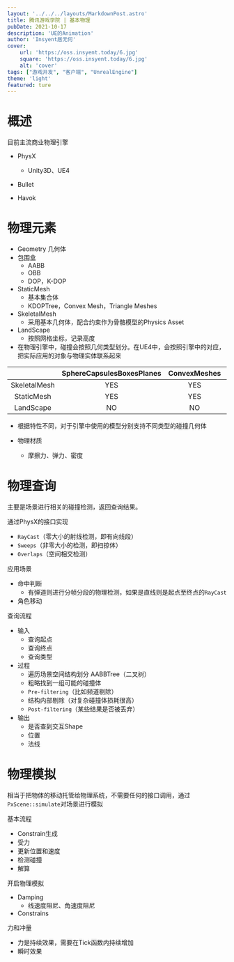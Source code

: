 ```yaml
---
layout: '../../../layouts/MarkdownPost.astro'
title: 腾讯游戏学院 | 基本物理
pubDate: 2021-10-17
description: 'UE的Animation'
author: 'Insyent居无何'
cover:
    url: 'https://oss.insyent.today/6.jpg'
    square: 'https://oss.insyent.today/6.jpg'
    alt: 'cover'
tags: ["游戏开发", "客户端", "UnrealEngine"]
theme: 'light'
featured: ture
---
```


# 概述

目前主流商业物理引擎

- PhysX
  - Unity3D、UE4

- Bullet
- Havok

# 物理元素

- Geometry 几何体
- 包围盒
  - AABB
  - OBB
  - DOP，K-DOP
- StaticMesh
  - 基本集合体
  - KDOPTree，Convex Mesh，Triangle Meshes
- SkeletalMesh
  - 采用基本几何体，配合约束作为骨骼模型的Physics Asset
- LandScape
  - 按照网格坐标，记录高度
- 在物理引擎中，碰撞会按照几何类型划分。在UE4中，会按照引擎中的对应，把实际应用的对象与物理实体联系起来

|              | SphereCapsulesBoxesPlanes | ConvexMeshes | TriangleMeshes | HeightFields |
| :----------: | :-----------------------: | :----------: | :------------: | :----------: |
| SkeletalMesh |            YES            |     YES      |       NO       |      NO      |
|  StaticMesh  |            YES            |     YES      |      YES       |      NO      |
|  LandScape   |            NO             |      NO      |      YES       |     YES      |

- 根据特性不同，对于引擎中使用的模型分别支持不同类型的碰撞几何体

- 物理材质
  - 摩擦力、弹力、密度

# 物理查询

主要是场景进行相关的碰撞检测，返回查询结果。

通过PhysX的接口实现

- `RayCast`（零大小的射线检测，即有向线段）
- `Sweeps`（非零大小的检测，即扫掠体）
- `Overlaps`（空间相交检测）

应用场景

- 命中判断
  - 有弹道则进行分帧分段的物理检测，如果是直线则是起点至终点的`RayCast`	
- 角色移动

查询流程

- 输入
  - 查询起点
  - 查询终点
  - 查询类型
- 过程
  - 遍历场景空间结构划分 AABBTree（二叉树）
  - 粗略找到一组可能的碰撞体
  - `Pre-filtering`（比如频道剔除）
  - 结构内部剔除（对复杂碰撞体损耗很高）
  - `Post-filtering`（某些结果是否被丢弃）
- 输出
  - 是否查到交互Shape
  - 位置
  - 法线

# 物理模拟

相当于把物体的移动托管给物理系统，不需要任何的接口调用，通过`PxScene::simulate`对场景进行模拟

基本流程

- Constrain生成
- 受力
- 更新位置和速度
- 检测碰撞
- 解算

开启物理模拟

- Damping
  - 线速度阻尼、角速度阻尼
- Constrains

力和冲量

- 力是持续效果，需要在Tick函数内持续增加
- 瞬时效果
